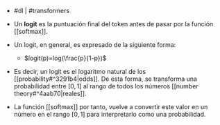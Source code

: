 - #dl | #transformers 

- Un **logit** es la puntuación final del token antes de pasar por la función [[softmax]].
- Un logit, en general, es expresado de la siguiente forma:
	- $logit(p)=log(\frac{p}{1-p})$ 
- Es decir, un logit es el logaritmo natural de los [[probability#^3291b4|odds]]. De esta forma, se transforma una probabilidad entre $[0,1]$ al rango de todos los números [[number theory#^4aab70|reales]].
- La función [[softmax]] por tanto, vuelve a convertir este valor en un número en el rango $[0,1]$ para interpretarlo como una probabilidad.